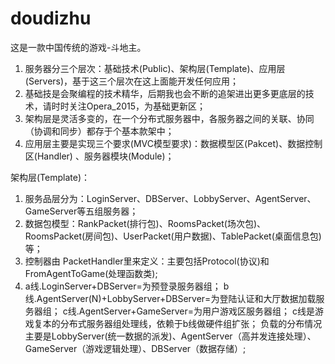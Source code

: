 # doudizhu

这是一款中国传统的游戏-斗地主。 <br>
1. 服务器分三个层次：基础技术(Public)、架构层(Template)、应用层(Servers)，基于这三个层次在这上面能开发任何应用； <br>
2. 基础技是会聚编程的技术精华，后期我也会不断的追架进出更多更底层的技术，请时时关注Opera_2015，为基础更新区； <br>
3. 架构层是灵活多变的，在一个分布式服务器中，各服务器之间的关联、协同（协调和同步）都存于个基本款架中；   <br>
4. 应用层主要是实现三个要求(MVC模型要求)：数据模型区(Pakcet)、数据控制区(Handler) 、服务器模块(Module)；  <br>

  
架构层(Template)：<br>
1. 服务品层分为：LoginServer、DBServer、LobbyServer、AgentServer、GameServer等五组服务器；
2. 数据包模型：RankPacket(排行包)、RoomsPacket(场次包)、RoomsPacket(房间包)、UserPacket(用户数据)、TablePacket(桌面信息包)等；
3. 控制器由 PacketHandler里来定义：主要包括Protocol(协议)和FromAgentToGame(处理函数类);
4.  a线.LoginServer+DBServer=为预登录服务器组；
    b线.AgentServer(N)+LobbyServer+DBServer=为登陆认证和大厅数据加载服务器组；
    c线.AgentServer+GameServer=为用户游戏区服务器组；
    c线是游戏复本的分布式服务器组处理线，依赖于b线做硬件组扩张；
    负载的分布情况主要是LobbyServer(统一数据的派发)、AgentServer（高并发连接处理）、GameServer（游戏逻辑处理）、DBServer（数据存储）;

